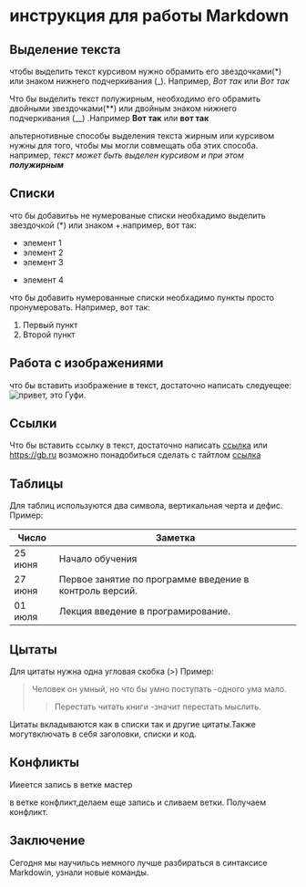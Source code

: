 # инструкция для работы Markdown

## Выделение текста

чтобы выделить текст курсивом нужно обрамить его звездочками(*) или знаком нижнего подчеркивания (_). Например, *Вот так* или _Вот так_

Что бы выделить текст полужирным, необходимо его обрамить двойными звездочками(**) или двойным знаком нижнего подчеркивания (__) .Например **Вот так** или __вот так__

альтернотивные способы выделения текста жирным или курсивом нужны для того, чтобы мы могли совмещать оба этих способа. например, _текст может быть выделен курсивом и при этом **полужирным**_
## Списки
что бы добавитьь не нумерованые списки необхадимо выделить звездочкой (*) или знаком +.например, вот так:
* элемент 1
* элемент 2
* элемент 3
+ элемент 4

что бы добавить нумерованные списки необхадимо пункты просто пронумеровать. Например, вот так:
1. Первый пункт
2. Второй пункт
## Работа с изображениями

что бы вставить изображение в текст, достаточно написать следуещее:
![привет, это Гуфи.](gufi.jpeg)
## Ссылки

Что бы вставить ссылку в текст, достаточно написать 
[ссылка](https://gb.ru) или <https://gb.ru> возможно понадобиться сделать с тайтлом [ссылка](https://gb.ru "Лучшая онлайн школа")
## Таблицы

Для таблиц используются два символа, вертикальная черта и дефис. Пример:

| Число| Заметка
| --| --
| 25 июня| Начало обучения
| 27 июня| Первое занятие по программе введение в контроль версий.
|01 июля| Лекция введение в програмирование.

## Цытаты

Для цитаты нужна одна угловая скобка (>) Пример:

>Человек он умный, но что бы умно поступать -одного ума мало.
>>Перестать читать книги -значит перестать мыслить.

Цитаты вкладываются как в списки так и другие цитаты.Также могутвключать в себя заголовки, списки и код.

## Конфликты

Ииеется запись в ветке мастер

в ветке конфликт,делаем еще запись и сливаем ветки. Получаем конфликт.

## Заключение

Сегодня мы научильсь немного лучше разбираться в синтаксисе Markdowin, узнали новые команды. 